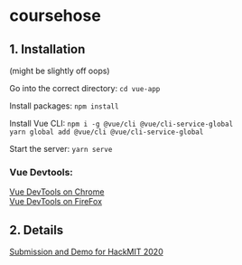 # coursehose

## 1. Installation  
(might be slightly off oops)

Go into the correct directory: `cd vue-app`  

Install packages: `npm install`  

Install Vue CLI: `npm i -g @vue/cli @vue/cli-service-global`  
`yarn global add @vue/cli @vue/cli-service-global`

Start the server:
`yarn serve`  

### Vue Devtools:  
[Vue DevTools on Chrome](https://chrome.google.com/webstore/detail/vuejs-devtools/nhdogjmejiglipccpnnnanhbledajbpd?hl=en)  
[Vue DevTools on FireFox](https://addons.mozilla.org/en-US/firefox/addon/vue-js-devtools/)

## 2. Details
[Submission and Demo for HackMIT 2020](https://spectacle.hackmit.org/project/380)